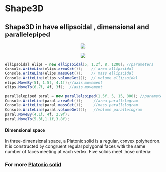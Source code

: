 # Shape3D
## Shape3D in have ellipsoidal , dimensional and parallelepiped

<p align="center">
<img src="https://encrypted-tbn1.gstatic.com/images?q=tbn:ANd9GcRu1EuBdKrtRTT1YSqnPlqoTqRTotlUaiBUb_nWYMIfRuhdTgwh">
</p>
<p align="center">
<img src="https://i.gyazo.com/de98ec6468ce30475d73768ef314992c.png">
</p>


```C#
ellipsoidal elips = new ellipsoidal(5, 1.2f, 8, 1200); //parameters
Console.WriteLine(elips.areaGet());    // area ellipsoidal
Console.WriteLine(elips.massGet());    // mass ellipsoidal
Console.WriteLine(elips.volumeGet());  // volume ellipsoidal
elips.MoveBy(5f, 1.5f, 4.1f);//axis movement
elips.MoveTo(6.7f, 4f, 3f);  //axis movement

parallelepiped paral = new parallelepiped(1.5f, 5, 15, 800); //parameters
Console.WriteLine(paral.areaGet());     //area parallelogram
Console.WriteLine(paral.massGet());     //mass parallelogram
Console.WriteLine(paral.volumeGet());   //volume parallelogram
paral.MoveBy(4.1f, 4f, 2.9f);
paral.MoveTo(5.3f,1.1f,3.8f);
 ```        
            
 
#### Dimensional space
 
In three-dimensional space, a Platonic solid is a regular, convex polyhedron. It is constructed by congruent regular polygonal faces with the same number of faces meeting at each vertex. Five solids meet those criteria:

### For more [Platonic solid](https://en.wikipedia.org/wiki/Platonic_solid) <br>
            
